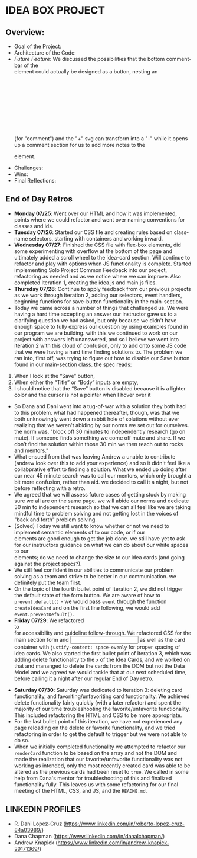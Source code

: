 # IDEA BOX PROJECT

## Overview:
- Goal of the Project:
- Architecture of the Code: 
- *Future Feature*: We discussed the possibilities that the bottom comment-bar of the <section> element could actually be designed as a button, nesting an <svg> element as well as a <P> (for "comment") and the "+" svg can transform into a "-" while it opens up a comment section for us to add more notes to the <p class="comment-input"> element.
- Challenges:
- Wins: 
- Final Reflections: 

## End of Day Retros
- **Monday 07/25**: Went over our HTML and how it was implemented, points where we could refactor and went over naming conventions for classes and ids.
- **Tuesday 07/26**: Started our CSS file and creating rules based on class-name selectors, starting with containers and working inward.
- **Wednesday 07/27**: Finished the CSS file with flex-box elements, did some experimenting with overflow at the bottom of the page and ultimately added a scroll wheel to the idea-card section. Will continue to refactor and play with options when JS functionality is complete. Started implementing Solo Project Common Feedback into our project, refactoring as needed and as we notice where we can improve. Also completed Iteration 1, creating the idea.js and main.js files.
- **Thursday 07/28**: Continue to apply feedback from our previous projects as we work through Iteration 2, adding our selectors, event handlers, beginning functions for save-button functionality in the main-section.
- Today we came across a number of things that challenged us. We were having a hard time accepting an answer our instructor gave us to a clarifying question we had asked, but only because we didn't have enough space to fully express our question by using examples found in our program we are building. with this we continued to work on our project with answers left unanswered, and so i believe we went into iteration 2 with this cloud of confusion, only to add onto some JS code that we were having a hard time finding solutions to. The problem we ran into, first off, was trying to figure out how to disable our Save button found in our main-section class. the spec reads: 
1.  When I look at the “Save” button,
2. When either the “Title” or “Body” inputs are empty,
3. I should notice that the “Save” button is disabled because it is a lighter color and the cursor is not a pointer when I hover over it
- So Dana and Dani went into a tug-of-war with a solution they both had to this problem. what had happened thereafter, though, was that we both unknowingly went down a rabbit hole of solutions without ever realizing that we weren't abiding by our norms we set out for ourselves. the norm was, "block off 30 minutes to independently research (go on mute). If someone finds something we come off mute and share. If we don’t find the solution within those 30 min we then reach out to rocks and mentors."
- What ensued from that was leaving Andrew a unable to contribute (andrew look over this to add your experience) and so it didn't feel like a collabprative effort to finding a solution. What we ended up doing after our near 45 minute search was to call our mentors, which only brought a bit more confusion, rather than aid. we decided to call it a night, but not before reflecting with a retro. 
- We agreed that we will assess future cases of getting stuck by making sure we all are on the same page. we will abide our norms and dedicate 30 min to independent research so that we can all feel like we are taking mindful time to problem solving and not getting lost in the voices of "back and forth" problem solving.
- (Solved) Today we still want to know whether or not we need to implement semantic elements of <forms> to our code, or if our <section> elements are good enough to get the job done. we still have yet to ask for our instructors guidance on what we can do about our white spaces to our <section class="idea section"> elements; do we need to change the size to our idea cards (and going against the project specs?).
- We still feel confident in our abilities to communicate our problem solving as a team and strive to be better in our communication. we definitely put the team first.
- On the topic of the fourth bullet point of Iteration 2, we did not trigger the default state of the form button. We are aware of how to `prevent.default()` - we would pass `event` through the function `createIdeaCard` and on the first line following, we would add `event.preventDefault()`.
- **Friday 07/29**: We refactored <section class="main-section"> to <form> for accessibility and guideline follow-through. We refactored CSS for the main section form <label> and <input> as well as the card container with `justify-content: space-evenly` for proper spacing of idea cards. We also started the first bullet point of Iteration 3, which was adding delete functionality to the `x` of the Idea Cards, and we worked on that and mananged to delete the cards from the DOM but not the Data Model and we agreed we would tackle that at our next scheduled time, before calling it a night after our regular End of Day retro.
- **Saturday 07/30**: Saturday was dedicated to Iteration 3: deleting card functionality, and favoriting/unfavoriting card functionality. We achieved delete functionality fairly quickly (with a later refactor) and spent the majority of our time troubleshooting the favorite/unfavorite functionality. This included refactoring the HTML and CSS to be more appropriate.
- For the last bullet point of this iteration, we have not experienced any page reloading on the delete or favorite functionality, and we tried refactoring in order to get the default to trigger but we were not able to do so.
- When we initially completed functionality we attempted to refactor our `renderCard` function to be based on the array and not the DOM and made the realization that our favorite/unfavorite functionality was not working as intended, only the most recently created card was able to be altered as the previous cards had been reset to `true`. We called in some help from Dana's mentor for troubleshooting of this and finalized functionality fully. This leaves us with some refactoring for our final meeting of the HTML, CSS, and JS, and the `README.md`.

## LINKEDIN PROFILES
- R. Dani Lopez-Cruz
(https://www.linkedin.com/in/roberto-lopez-cruz-84a03989/)
- Dana Chapman
(https://www.linkedin.com/in/danalchapman/)
- Andrew Knapick
(https://www.linkedin.com/in/andrew-knapick-29171369/)